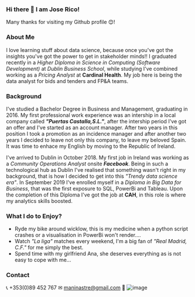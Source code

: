 ### Hi there 👋 I am Jose Rico!
Many thanks for visiting my Github profile 😊!

### About Me
I love learning stuff about data science, because once you've got the insights you've got the power to get in stakeholder minds!! I graduated recently in a *Higher Diploma in Science in Computing (Software Development)* at *Dublin Business School*, while studying I've combined working as a *Pricing Analyst* at **Cardinal Health**. My job here is being the data analyst for bids and tenders and FP&A teams.

### Background

I've studied a Bachelor Degree in Business and Management, graduating in 2016. My first professional work experience was an intership in a local company called ***"Puertas Castalla,S.L."***, after the intership period I've got an offer and I've started as an account manager. After two years in this position I took a promotion as an incidence manager and after another two years I decided to leave not only this company, to leave my beloved Spain. It was time to enhace my English by moving to the Republic of Ireland.

I've arrived to Dublin in October 2018. My first job in Ireland was working as a *Community Operations Analyst* onsite ***Facebook***.
Being in such a technological hub as Dublin I've realised that something wasn't right in my background, that is how I decided to get into this *"Trendy data science era"*. In September 2019 I've enrolled myself in a *Diploma in Big Data for Business*, that was the first exposure to SQL, PowerBi and Tableau. Upon the completion of this Diploma I've got the job at **CAH**, in this role is where my analytics skills boosted.

### What I do to Enjoy?
- Ryde my bike around wicklow, this is my medicine when a python script crashes or a visualisation in PowerBi won't render....
- Watch *"La liga"* matches every weekend, I'm a big fan of *"Real Madrid, C.F."* for me simply the best.
- Spend time with my girlfriend Ana, she deserves everything as is not easy to cope with me...

### Contact
📞 +353(0)89 452 767
✉ maninastre@gmail.com
🔗 
![image]({https://img.shields.io/badge/LinkedIn-0077B5?style=for-the-badge&logo=linkedin&logoColor=white})


<!--
**josericodata/josericodata** is a ✨ _special_ ✨ repository because its `README.md` (this file) appears on your GitHub profile.

Here are some ideas to get you started:

- 🔭 I’m currently working on ...
- 🌱 I’m currently learning ...
- 👯 I’m looking to collaborate on ...
- 🤔 I’m looking for help with ...
- 💬 Ask me about ...
- 📫 How to reach me: ...
- 😄 Pronouns: ...
- ⚡ Fun fact: ...
-->
